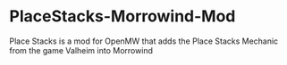 # PlaceStacks-Morrowind-Mod
Place Stacks is a mod for OpenMW that adds the Place Stacks Mechanic from the game Valheim into Morrowind
